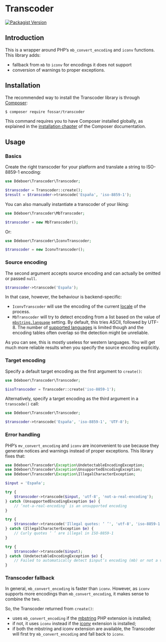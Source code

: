 # Transcoder

[![Packagist Version](https://img.shields.io/packagist/v/fossar/transcoder)](https://packagist.org/packages/fossar/transcoder)

## Introduction

This is a wrapper around PHP’s `mb_convert_encoding` and `iconv` functions. This library adds:

- fallback from `mb` to `iconv` for encodings it does not support
- conversion of warnings to proper exceptions.

## Installation

The recommended way to install the Transcoder library is through [Composer](http://getcomposer.org):

```bash
$ composer require fossar/transcoder
```

This command requires you to have Composer installed globally, as explained in the [installation chapter](https://getcomposer.org/doc/00-intro.md) of the Composer documentation.

## Usage

### Basics

Create the right transcoder for your platform and translate a string to ISO-8859-1 encoding:

```php
use Ddeboer\Transcoder\Transcoder;

$transcoder = Transcoder::create();
$result = $transcoder->transcode('España', 'iso-8859-1');
```

You can also manually instantiate a transcoder of your liking:

```php
use Ddeboer\Transcoder\MbTranscoder;

$transcoder = new MbTranscoder();
```

Or:

```php
use Ddeboer\Transcoder\IconvTranscoder;

$transcoder = new IconvTranscoder();
```

### Source encoding

The second argument accepts source encoding and can actually be omitted or passed `null`.

```php
$transcoder->transcode('España');
```

In that case, however, the behaviour is backend-specific:

- `IconvTranscoder` will use the encoding of the current [locale](https://www.php.net/manual/en/function.setlocale.php) of the process.
- `MbTranscoder` will try to detect encoding from a list based on the value of [`mbstring.language`](https://www.php.net/manual/en/mbstring.configuration.php#ini.mbstring.language) setting. By default, this tries ASCII, followed by UTF-8. The number of [supported languages](https://github.com/php/php-src/blob/d61d21ad57d04b91a1155153811d16ea982fa106/ext/mbstring/mbstring.c#L88-L147) is limited though and the encoding tables often overlap so the detection might be unreliable.

As you can see, this is mostly useless for western languages. You will get much more reliable results when you specify the source encoding explicitly.

### Target encoding

Specify a default target encoding as the first argument to `create()`:

```php
use Ddeboer\Transcoder\Transcoder;

$isoTranscoder = Transcoder::create('iso-8859-1');
```

Alternatively, specify a target encoding as the third argument in a `transcode()` call:

```php
use Ddeboer\Transcoder\Transcoder;

$transcoder->transcode('España', 'iso-8859-1', 'UTF-8');
```

### Error handling

PHP’s `mv_convert_encoding` and `iconv` are inconvenient to use because they generate notices and warnings instead of proper exceptions. This library fixes that:

```php
use Ddeboer\Transcoder\Exception\UndetectableEncodingException;
use Ddeboer\Transcoder\Exception\UnsupportedEncodingException;
use Ddeboer\Transcoder\Exception\IllegalCharacterException;

$input = 'España';

try {
    $transcoder->transcode($input, 'utf-8', 'not-a-real-encoding');
} catch (UnsupportedEncodingException $e) {
    // ‘not-a-real-encoding’ is an unsupported encoding
}

try {
    $transcoder->transcode('Illegal quotes: ‘ ’', 'utf-8', 'iso-8859-1');
} catch (IllegalCharacterException $e) {
    // Curly quotes ‘ ’ are illegal in ISO-8859-1
}

try {
    $transcoder->transcode($input);
} catch (UndetectableEncodingException $e) {
    // Failed to automatically detect $input’s encoding (mb) or not a valid string in current locale locale (iconv)
}
```

### Transcoder fallback

In general, `mb_convert_encoding` is faster than `iconv`. However, as `iconv` supports more encodings than `mb_convert_encoding`, it makes sense to combine the two.

So, the Transcoder returned from `create()`:

- uses `mb_convert_encoding` if the [mbstring](http://php.net/manual/en/book.mbstring.php) PHP extension is installed;
- if not, it uses `iconv` instead if the [iconv](http://php.net/manual/en/book.iconv.php) extension is installed;
- if both the mbstring and iconv extension are available, the Transcoder will first try `mb_convert_encoding` and fall back to `iconv`.
